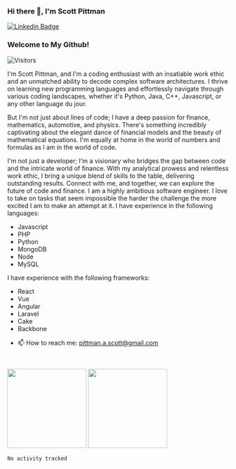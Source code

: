 ### Hi there 👋, I'm <a href="https://www.linkedin.com/in/scott-pittman" style="text-decoration: none;">Scott Pittman</a>
[![Linkedin Badge](https://img.shields.io/badge/-LinkedIn-0e76a8?style=flat-square&logo=Linkedin&logoColor=white)](https://linkedin.com/in/scott-pittman)

### Welcome to My Github!
![Visitors](https://api.visitorbadge.io/api/visitors?path=https%3A%2F%2Fgithub.com%2Fpittmans1%2Fgithub-visitors-badge&labelColor=%232ccce4&countColor=%2337d67a)

I'm Scott Pittman, and I'm a coding enthusiast with an insatiable work ethic and an unmatched ability to decode complex software architectures. I thrive on learning new programming languages and effortlessly navigate through various coding landscapes, whether it's Python, Java, C++, Javascript, or any other language du jour.

But I'm not just about lines of code; I have a deep passion for finance, mathematics, automotive, and physics. There's something incredibly captivating about the elegant dance of financial models and the beauty of mathematical equations. I'm equally at home in the world of numbers and formulas as I am in the world of code.

I'm not just a developer; I'm a visionary who bridges the gap between code and the intricate world of finance. With my analytical prowess and relentless work ethic, I bring a unique blend of skills to the table, delivering outstanding results. Connect with me, and together, we can explore the future of code and finance.
I am a highly ambitious software engineer. I love to take on tasks that seem impossible the harder the challenge the more excited I am to make an attempt at it. I have experience in the following languages:
* Javascript
* PHP
* Python
* MongoDB
* Node
* MySQL
  
I have experience with the following frameworks:
* React
* Vue
* Angular
* Laravel
* Cake
* Backbone

- 📫 How to reach me: [pittman.a.scott@gmail.com](mailto:pittman.a.scott@gmail.com)

<!--
**pittmans1/pittmans1** is a ✨ _special_ ✨ repository because its `README.md` (this file) appears on your GitHub profile.

Here are some ideas to get you started:

- 🔭 I’m currently working on ...
- 🌱 I’m currently learning ...
- 👯 I’m looking to collaborate on ...
- 🤔 I’m looking for help with ...
- 💬 Ask me about ...

- ⚡ Fun fact: ...
-->
</br>
<p>
  <img height="180em" src="https://github-readme-stats.vercel.app/api?username=pittmans1&show_icons=true&hide_border=true&&count_private=true&include_all_commits=true" />
 <img height="180em" src="https://github-readme-stats.vercel.app/api/top-langs/?username=pittmans1&exclude_repo=KNN-Image-Classification&show_icons=true&hide_border=true&layout=compact&langs_count=8"/>
</p>
<!--START_SECTION:waka-->

```txt
No activity tracked
```

<!--END_SECTION:waka-->
